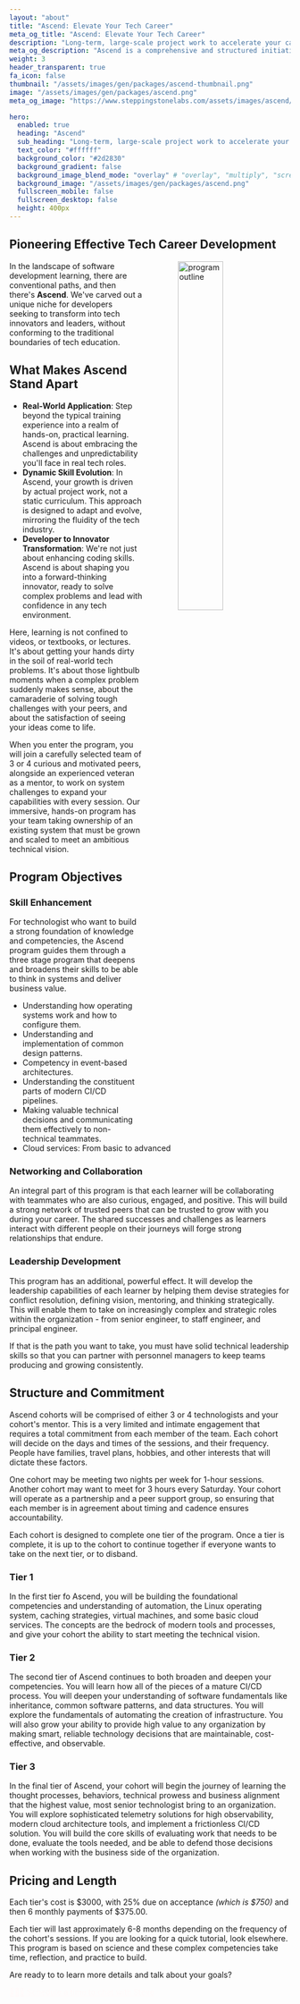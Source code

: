 ```yaml
---
layout: "about"
title: "Ascend: Elevate Your Tech Career"
meta_og_title: "Ascend: Elevate Your Tech Career"
description: "Long-term, large-scale project work to accelerate your career."
meta_og_description: "Ascend is a comprehensive and structured initiative designed to support the long-term professional development and advancement of software developers."
weight: 3
header_transparent: true
fa_icon: false
thumbnail: "/assets/images/gen/packages/ascend-thumbnail.png"
image: "/assets/images/gen/packages/ascend.png"
meta_og_image: "https://www.steppingstonelabs.com/assets/images/ascend/Ascending.png"

hero:
  enabled: true
  heading: "Ascend"
  sub_heading: "Long-term, large-scale project work to accelerate your career."
  text_color: "#ffffff"
  background_color: "#2d2830"
  background_gradient: false
  background_image_blend_mode: "overlay" # "overlay", "multiply", "screen"
  background_image: "/assets/images/gen/packages/ascend.png"
  fullscreen_mobile: false
  fullscreen_desktop: false
  height: 400px
---
```


## Pioneering Effective Tech Career Development

<img src="{{ site.baseurl }}/assets/images/ascend/mindmap.png" style="margin: 0 0 0 4rem;" width="40%" align="right" alt="program outline" />

In the landscape of software development learning, there are conventional paths, and then there's **Ascend**. We've carved out a unique niche for  developers seeking to transform into tech innovators and leaders, without conforming to the traditional boundaries of tech education.

## What Makes Ascend Stand Apart

- **Real-World Application**: Step beyond the typical training experience into a realm of hands-on, practical learning. Ascend is about embracing the challenges and unpredictability you'll face in real tech roles.
- **Dynamic Skill Evolution**: In Ascend, your growth is driven by actual project work, not a static curriculum. This approach is designed to adapt and evolve, mirroring the fluidity of the tech industry.
- **Developer to Innovator Transformation**: We're not just about enhancing coding skills. Ascend is about shaping you into a forward-thinking innovator, ready to solve complex problems and lead with confidence in any tech environment.

Here, learning is not confined to videos, or textbooks, or lectures. It's about getting your hands dirty in the soil of real-world tech problems. It's about those lightbulb moments when a complex problem suddenly makes sense, about the camaraderie of solving tough challenges with your peers, and about the satisfaction of seeing your ideas come to life.

When you enter the program, you will join a carefully selected team of 3 or 4 curious and motivated peers, alongside an experienced veteran as a mentor, to work on system challenges to expand your capabilities with every session. Our immersive, hands-on program has your team taking ownership of an existing system that must be grown and scaled to meet an ambitious technical vision.

## Program Objectives

### Skill Enhancement

For technologist who want to build a strong foundation of knowledge and competencies, the Ascend program guides them through a three stage program that deepens and broadens their skills to be able to think in systems and deliver business value.

* Understanding how operating systems work and how to configure them.
* Understanding and implementation of common design patterns.
* Competency in event-based architectures.
* Understanding the constituent parts of modern CI/CD pipelines.
* Making valuable technical decisions and communicating them effectively to non-technical teammates.
* Cloud services: From basic to advanced

### Networking and Collaboration

An integral part of this program is that each learner will be collaborating with teammates who are also curious, engaged, and positive. This will build a strong network of trusted peers that can be trusted to grow with you during your career. The shared successes and challenges as learners interact with different people on their journeys will forge strong relationships that endure.

### Leadership Development

This program has an additional, powerful effect. It will develop the leadership capabilities of each learner by helping them devise strategies for conflict resolution, defining vision, mentoring, and thinking strategically. This will enable them to take on increasingly complex and strategic roles within the organization - from senior engineer, to staff engineer, and principal engineer.

If that is the path you want to take, you must have solid technical leadership skills so that you can partner with personnel managers to keep teams producing and growing consistently.

## Structure and Commitment

Ascend cohorts will be comprised of either 3 or 4 technologists and your cohort's mentor. This is a very limited and intimate engagement that requires a total commitment from each member of the team.  Each cohort will decide on the days and times of the sessions, and their frequency. People have families, travel plans, hobbies, and other interests that will dictate these factors.

One cohort may be meeting two nights per week for 1-hour sessions. Another cohort may want to meet for 3 hours every Saturday. Your cohort will operate as a partnership and a peer support group, so ensuring that each member is in agreement about timing and cadence ensures accountability.

Each cohort is designed to complete one tier of the program. Once a tier is complete, it is up to the cohort to continue together if everyone wants to take on the next tier, or to disband.

### Tier 1

In the first tier fo Ascend, you will be building the foundational competencies and understanding of automation, the Linux operating system, caching strategies, virtual machines, and some basic cloud services. The concepts are the bedrock of modern tools and processes, and give your cohort the ability to start meeting the technical vision.

### Tier 2

The second tier of Ascend continues to both broaden and deepen your competencies. You will learn how all of the pieces of a mature CI/CD process. You will deepen your understanding of software fundamentals like inheritance, common software patterns, and data structures. You will explore the fundamentals of automating the creation of infrastructure. You will also grow your ability to provide high value to any organization by making smart, reliable technology decisions that are maintainable, cost-effective, and observable.

### Tier 3

In the final tier of Ascend, your cohort will begin the journey of learning the thought processes, behaviors, technical prowess and business alignment that the highest value, most senior technologist bring to an organization. You will explore sophisticated telemetry solutions for high observability, modern cloud architecture tools, and implement a frictionless CI/CD solution. You will build the core skills of evaluating work that needs to be done, evaluate the tools needed, and be able to defend those decisions when working with the business side of the organization.


## Pricing and Length

Each tier's cost is $3000, with 25% due on acceptance _(which is $750)_ and then 6 monthly payments of $375.00.

Each tier will last approximately 6-8 months depending on the frequency of the cohort's sessions. If you are looking for a quick tutorial, look elsewhere. This program is based on science and these complex competencies take time, reflection, and practice to build.

Are ready to to learn more details and talk about your goals?

<a href="https://calendly.com/stevebrownlee/ascend-program-overview" style="color:snow" class="button mt-4" target="_blank">🙋🏼‍♂️ Schedule a time to chat with Steve</a>